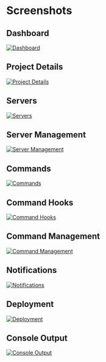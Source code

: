 # Screenshots

## Dashboard
[![Dashboard](http://www.rebelinblue.com/deployer/dashboard.png)](http://www.rebelinblue.com/deployer/dashboard.png)

## Project Details
[![Project Details](http://www.rebelinblue.com/deployer/project.png)](http://www.rebelinblue.com/deployer/project.png)

## Servers
[![Servers](http://www.rebelinblue.com/deployer/servers.png)](http://www.rebelinblue.com/deployer/servers.png)

## Server Management
[![Server Management](http://www.rebelinblue.com/deployer/edit-server.png)](http://www.rebelinblue.com/deployer/edit-server.png)

## Commands
[![Commands](http://www.rebelinblue.com/deployer/commands.png)](http://www.rebelinblue.com/deployer/commands.png)

## Command Hooks
[![Command Hooks](http://www.rebelinblue.com/deployer/commands-list.png)](http://www.rebelinblue.com/deployer/commands-list.png)

## Command Management
[![Command Management](http://www.rebelinblue.com/deployer/edit-command.png)](http://www.rebelinblue.com/deployer/edit-command.png)

## Notifications
[![Notifications](http://www.rebelinblue.com/deployer/notifications.png)](http://www.rebelinblue.com/deployer/notifications.png)

## Deployment
[![Deployment](http://www.rebelinblue.com/deployer/deployment.png)](http://www.rebelinblue.com/deployer/deployment.png)

## Console Output
[![Console Output](http://www.rebelinblue.com/deployer/output.png)](http://www.rebelinblue.com/deployer/output.png)

